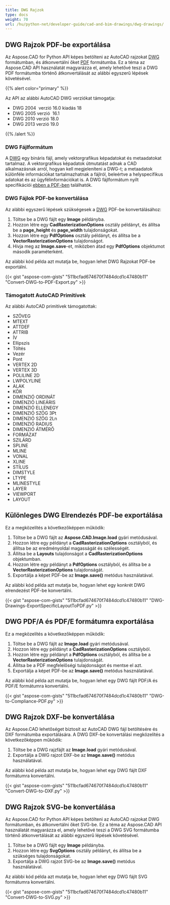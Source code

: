 ```yaml
---
title: DWG Rajzok
type: docs
weight: 70
url: /hu/python-net/developer-guide/cad-and-bim-drawings/dwg-drawings/
---
```


## **DWG Rajzok PDF-be exportálása**

Az Aspose.CAD for Python API képes betölteni az AutoCAD rajzokat [DWG](https://docs.fileformat.com/cad/dwg/) formátumban, és átkonvertálni őket [PDF](https://docs.fileformat.com/pdf/) formátumba. Ez a téma az Aspose.CAD API használatát magyarázza el, amely lehetővé teszi a DWG PDF formátumba történő átkonvertálását az alábbi egyszerű lépések követésével.

{{% alert color="primary" %}}

Az API az alábbi AutoCAD DWG verziókat támogatja:

- DWG 2004  verzió 16.0 kiadás 18
- DWG 2005 verzió  16.1
- DWG 2010 verzió 18.0
- DWG 2013 verzió 19.0

{{% /alert %}}

### **DWG Fájlformátum**

A [DWG](https://docs.fileformat.com/cad/dwg/) egy bináris fájl, amely vektorgrafikus képadatokat és metaadatokat tartalmaz. A vektorgrafikus képadatok útmutatást adnak a CAD alkalmazásnak arról, hogyan kell megjeleníteni a DWG-t; a metaadatok különféle információkat tartalmazhatnak a fájlról, beleértve a helyspecifikus adatokat és az ügyfélinformációkat is. A DWG fájlformátum nyílt specifikációi [ebben a PDF-ben](http://opendesign.com/files/guestdownloads/OpenDesign_Specification_for_.dwg_files.pdf) találhatók.

### **DWG Fájlok PDF-be konvertálása**

Az alábbi egyszerű lépések szükségesek a [DWG](https://docs.fileformat.com/cad/dwg/) PDF-be konvertálásához:

1. Töltse be a DWG fájlt egy **Image** példányba.
1. Hozzon létre egy **CadRasterizationOptions** osztály példányt, és állítsa be a **page_height** és **page_width** tulajdonságokat.
1. Hozzon létre egy **PdfOptions** osztály példányt, és állítsa be a **VectorRasterizationOptions** tulajdonságot.
1. Hívja meg az **Image.save**-et, miközben átad egy **PdfOptions** objektumot második paraméterként.

Az alábbi kód példa azt mutatja be, hogyan lehet DWG Rajzokat PDF-be exportálni.

{{< gist "aspose-com-gists" "511bcfad674670f7484dcd1c47480b11" "Convert-DWG-to-PDF-Export.py" >}}

### **Támogatott AutoCAD Primitívek**

Az alábbi AutoCAD primitívek támogatottak:

- SZÖVEG
- MTEXT
- ATTDEF
- ATTRIB
- ÍV
- Ellipszis
- Töltés
- Vezér
- Pont
- VERTEX 2D
- VERTEX 3D
- POLILINE 2D
- LWPOLYLINE
- ALAK
- KÖR
- DIMENZIÓ ORDINÁT
- DIMENZIÓ LINEÁRIS
- DIMENZIÓ ELLENEGY
- DIMENZIÓ SZÖG 3Pt
- DIMENZIÓ SZÖG 2Ln
- DIMENZIÓ RADIUS
- DIMENZIÓ ÁTMÉRŐ
- FORMÁZAT
- SZILÁRD
- SPLINE
- MLINE
- VONAL
- XLINE
- STÍLUS
- DIMSTYLE
- LTYPE
- MLINESTYLE
- LAYER
- VIEWPORT
- LAYOUT

## **Különleges DWG Elrendezés PDF-be exportálása**

Ez a megközelítés a következőképpen működik:

1. Töltse be a DWG fájlt az **Aspose.CAD.Image.load** gyári metódusával.
1. Hozzon létre egy példányt a **CadRasterizationOptions** osztályból, és állítsa be az eredményoldal magasságát és szélességét.
1. Állítsa be a **Layouts** tulajdonságot a **CadRasterizationOptions** objektumban.
1. Hozzon létre egy példányt a **PdfOptions** osztályból, és állítsa be a **VectorRasterizationOptions** tulajdonságát.
1. Exportálja a képet PDF-be az **Image.save()** metódus használatával.

Az alábbi kód példa azt mutatja be, hogyan lehet egy konkrét DWG elrendezést PDF-be konvertálni.

{{< gist "aspose-com-gists" "511bcfad674670f7484dcd1c47480b11" "DWG-Drawings-ExportSpecificLayoutToPDF.py" >}}

## **DWG PDF/A és PDF/E formátumra exportálása**

Ez a megközelítés a következőképpen működik:

1. Töltse be a DWG fájlt az **Image.load** gyári metódusával.
1. Hozzon létre egy példányt a **CadRasterizationOptions** osztályból.
1. Hozzon létre egy példányt a **PdfOptions** osztályból, és állítsa be a **VectorRasterizationOptions** tulajdonságát.
1. Állítsa be a PDF megfelelőségi tulajdonságot és mentse el azt.
1. Exportálja a képet PDF-be az **Image.save()** metódus használatával.

Az alábbi kód példa azt mutatja be, hogyan lehet egy DWG fájlt PDF/A és PDF/E formátumra konvertálni.

{{< gist "aspose-com-gists" "511bcfad674670f7484dcd1c47480b11" "DWG-to-Compliance-PDF.py" >}}

## **DWG Rajzok DXF-be konvertálása**

Az Aspose.CAD lehetőséget biztosít az AutoCAD DWG fájl betöltésére és DXF formátumba exportálására. A DWG DXF-be konvertálási megközelítés a következőképpen működik:

1. Töltse be a DWG rajzfájlt az **Image.load** gyári metódusával.
1. Exportálja a DWG rajzot DXF-be az **Image.save()** metódus használatával.

Az alábbi kód példa azt mutatja be, hogyan lehet egy DWG fájlt DXF formátumra konvertálni.

{{< gist "aspose-com-gists" "511bcfad674670f7484dcd1c47480b11" "Convert-DWG-to-DXF.py" >}}

## **DWG Rajzok SVG-be konvertálása**

Az Aspose.CAD for Python API képes betölteni az AutoCAD rajzokat DWG formátumban, és átkonvertálni őket SVG-be. Ez a téma az Aspose.CAD API használatát magyarázza el, amely lehetővé teszi a DWG SVG formátumba történő átkonvertálását az alábbi egyszerű lépések követésével.

1. Töltse be a DWG fájlt egy **Image** példányba.
1. Hozzon létre egy **SvgOptions** osztály példányt, és állítsa be a szükséges tulajdonságokat.
1. Exportálja a DWG rajzot SVG-be az **Image.save()** metódus használatával.

Az alábbi kód példa azt mutatja be, hogyan lehet egy DWG fájlt SVG formátumra konvertálni.

{{< gist "aspose-com-gists" "511bcfad674670f7484dcd1c47480b11" "Convert-DWG-to-SVG.py" >}}
